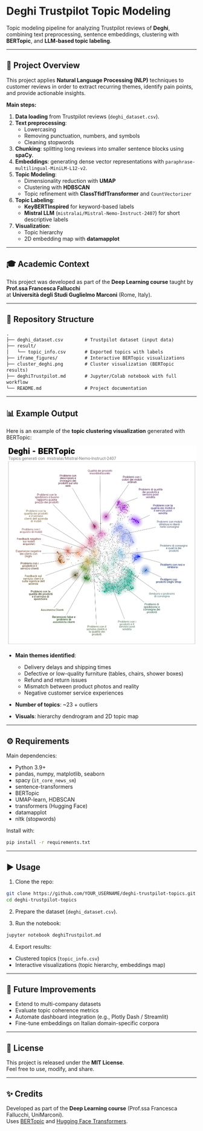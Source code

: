 # Deghi Trustpilot Topic Modeling

Topic modeling pipeline for analyzing Trustpilot reviews of **Deghi**, combining text preprocessing, sentence embeddings, clustering with **BERTopic**, and **LLM-based topic labeling**.

---

## 📌 Project Overview
This project applies **Natural Language Processing (NLP)** techniques to customer reviews in order to extract recurring themes, identify pain points, and provide actionable insights.

**Main steps:**
1. **Data loading** from Trustpilot reviews (`deghi_dataset.csv`).
2. **Text preprocessing**:
   - Lowercasing
   - Removing punctuation, numbers, and symbols
   - Cleaning stopwords
3. **Chunking**: splitting long reviews into smaller sentence blocks using **spaCy**.
4. **Embeddings**: generating dense vector representations with `paraphrase-multilingual-MiniLM-L12-v2`.
5. **Topic Modeling**: 
   - Dimensionality reduction with **UMAP**
   - Clustering with **HDBSCAN**
   - Topic refinement with **ClassTfidfTransformer** and `CountVectorizer`
6. **Topic Labeling**:
   - **KeyBERTInspired** for keyword-based labels
   - **Mistral LLM** (`mistralai/Mistral-Nemo-Instruct-2407`) for short descriptive labels
7. **Visualization**:
   - Topic hierarchy
   - 2D embedding map with **datamapplot**

---

## 🎓 Academic Context
This project was developed as part of the **Deep Learning course** taught by **Prof.ssa Francesca Fallucchi**  
at **Università degli Studi Guglielmo Marconi** (Rome, Italy).

---

## 📂 Repository Structure
```
.
├── deghi_dataset.csv        # Trustpilot dataset (input data)
├── result/
│   └── topic_info.csv       # Exported topics with labels
├── iframe_figures/          # Interactive BERTopic visualizations
├── cluster_deghi.png        # Cluster visualization (BERTopic results)
├── deghiTrustpilot.md       # Jupyter/Colab notebook with full workflow
└── README.md                # Project documentation
```

---

## 📊 Example Output

Here is an example of the **topic clustering visualization** generated with BERTopic:

![Deghi Cluster Visualization](cluster_deghi.png)

- **Main themes identified**:
  - Delivery delays and shipping times
  - Defective or low-quality furniture (tables, chairs, shower boxes)
  - Refund and return issues
  - Mismatch between product photos and reality
  - Negative customer service experiences

- **Number of topics**: ~23 + outliers  
- **Visuals**: hierarchy dendrogram and 2D topic map

---

## ⚙️ Requirements
Main dependencies:
- Python 3.9+
- pandas, numpy, matplotlib, seaborn
- spacy (`it_core_news_sm`)
- sentence-transformers
- BERTopic
- UMAP-learn, HDBSCAN
- transformers (Hugging Face)
- datamapplot
- nltk (stopwords)

Install with:
```bash
pip install -r requirements.txt
```

---

## ▶️ Usage
1. Clone the repo:
```bash
git clone https://github.com/YOUR_USERNAME/deghi-trustpilot-topics.git
cd deghi-trustpilot-topics
```

2. Prepare the dataset (`deghi_dataset.csv`).

3. Run the notebook:
```bash
jupyter notebook deghiTrustpilot.md
```

4. Export results:
- Clustered topics (`topic_info.csv`)
- Interactive visualizations (topic hierarchy, embeddings map)

---

## 🔮 Future Improvements
- Extend to multi-company datasets
- Evaluate topic coherence metrics
- Automate dashboard integration (e.g., Plotly Dash / Streamlit)
- Fine-tune embeddings on Italian domain-specific corpora

---

## 📜 License
This project is released under the **MIT License**.  
Feel free to use, modify, and share.

---

## ✨ Credits
Developed as part of the **Deep Learning course** (Prof.ssa Francesca Fallucchi, UniMarconi).  
Uses [BERTopic](https://github.com/MaartenGr/BERTopic) and [Hugging Face Transformers](https://huggingface.co/).
